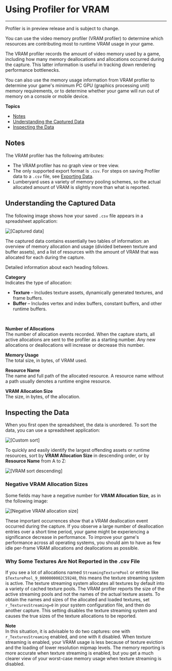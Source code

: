 # Using Profiler for VRAM<a name="profiler-vram"></a>

****  
Profiler is in preview release and is subject to change\. 

You can use the video memory profiler \(VRAM profiler\) to determine which resources are contributing most to runtime VRAM usage in your game\. 

 The VRAM profiler records the amount of video memory used by a game, including how many memory deallocations and allocations occurred during the capture\. This latter information is useful in tracking down rendering performance bottlenecks\. 

 You can also use the memory usage information from VRAM profiler to determine your game's minimum PC GPU \(graphics processing unit\) memory requirements, or to determine whether your game will run out of memory on a console or mobile device\. 

**Topics**
+ [Notes](#profiler-vram-limitations)
+ [Understanding the Captured Data](#profiler-vram-understanding-captured-data)
+ [Inspecting the Data](#profiler-vram-inspecting-the-data)

## Notes<a name="profiler-vram-limitations"></a>

The VRAM profiler has the following attributes:
+ The VRAM profiler has no graph view or tree view\. 
+ The only supported export format is `.csv`\. For steps on saving Profiler data to a `.csv` file, see [Exporting Data](profiler-using.md#profiler-exporting-data)\.
+ Lumberyard uses a variety of memory pooling schemes, so the actual allocated amount of VRAM is slightly more than what is reported\. 

## Understanding the Captured Data<a name="profiler-vram-understanding-captured-data"></a>

The following image shows how your saved `.csv` file appears in a spreadsheet application: 

![\[Captured data\]](http://docs.aws.amazon.com/lumberyard/latest/userguide/images/profiler-vram-captured-data.png)

The captured data contains essentially two tables of information: an overview of memory allocation and usage \(divided between texture and buffer assets\), and a list of resources with the amount of VRAM that was allocated for each during the capture\. 

Detailed information about each heading follows\. 

**Category**  
Indicates the type of allocation:   
+  **Texture** – Includes texture assets, dynamically generated textures, and frame buffers\.
+  **Buffer** – Includes vertex and index buffers, constant buffers, and other runtime buffers\.

   

**Number of Allocations**  
The number of allocation events recorded\. When the capture starts, all active allocations are sent to the profiler as a starting number\. Any new allocations or deallocations will increase or decrease this number\.

**Memory Usage**  
The total size, in bytes, of VRAM used\.

**Resource Name**  
The name and full path of the allocated resource\. A resource name without a path usually denotes a runtime engine resource\.

**VRAM Allocation Size**  
The size, in bytes, of the allocation\. 

## Inspecting the Data<a name="profiler-vram-inspecting-the-data"></a>

When you first open the spreadsheet, the data is unordered\. To sort the data, you can use a spreadsheet application: 

![\[Custom sort\]](http://docs.aws.amazon.com/lumberyard/latest/userguide/images/profiler-vram-sort-custom.png)

To quickly and easily identify the largest offending assets or runtime resources, sort by **VRAM Allocation Size** in descending order, or by **Resource Name** from A to Z: 

![\[VRAM sort descending\]](http://docs.aws.amazon.com/lumberyard/latest/userguide/images/profiler-vram-sort-descending.png)

### Negative VRAM Allocation Sizes<a name="profiler-vram-negative-allocation-sizes"></a>

 Some fields may have a negative number for **VRAM Allocation Size**, as in the following image: 

![\[Negative VRAM allocation size\]](http://docs.aws.amazon.com/lumberyard/latest/userguide/images/profiler-vram-negative-allocation.png)

These important occurrences show that a VRAM deallocation event occurred during the capture\. If you observe a large number of deallocation entries over a short time period, your game might be experiencing a significance decrease in performance\. To improve your game's performance across all operating systems, you should aim to have as few idle per\-frame VRAM allocations and deallocations as possible\. 

### Why Some Textures Are Not Reported in the \.csv File<a name="profiler-vram-unreported-textures"></a>

If you see a lot of allocations named `StreamingTexturePool` or entries like `$TexturePool_9_0000000002C59248`, this means the texture streaming system is active\. The texture streaming system allocates all textures by default into a variety of cached texture pools\. The VRAM profiler reports the size of the active streaming pools and not the names of the actual texture assets\. To obtain the names and sizes of the allocated and loaded textures, set `r_TexturesStreaming=0` in your system configuration file, and then do another capture\. This setting disables the texture streaming system and causes the true sizes of the texture allocations to be reported\. 

**Note**  
In this situation, it is advisable to do two captures: one with `r_TexturesStreaming` enabled, and one with it disabled\. When texture streaming is enabled, your VRAM usage is less because of texture eviction and the loading of lower resolution mipmap levels\. The memory reporting is more accurate when texture streaming is enabled, but you get a much clearer view of your worst\-case memory usage when texture streaming is disabled\. 